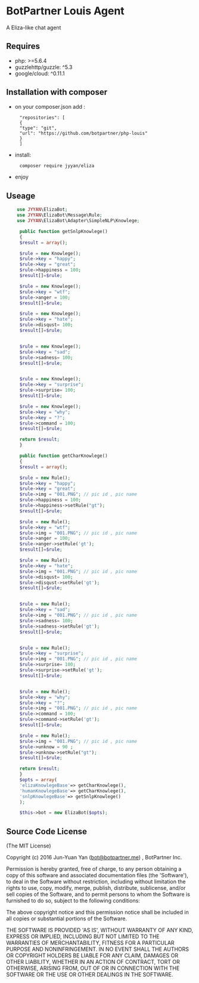 # BotPartner Louis Agent

A Eliza-like chat agent

## Requires

 * php: >=5.6.4
 * guzzlehttp/guzzle: ^5.3
 * google/cloud: ^0.11.1

## Installation with composer

 * on your composer.json add :
```
     "repositories": [
     {
     "type": "git",
     "url": "https://github.com/botpartner/php-louis"
     }
     ]
```
 * install:
```sh
     composer require jyyan/eliza
```
 * enjoy




## Useage

```php
    use JYYAN\ElizaBot;
    use JYYAN\ElizaBot\Message\Rule;
    use JYYAN\ElizaBot\Adapter\SimpleNLP\Knowlege;

     public function getSnlpKnowlege()
     {
     $result = array();

     $rule = new Knowlege();
     $rule->key = "happy";
     $rule->key = "great";
     $rule->happiness = 100;
     $result[]=$rule;

     $rule = new Knowlege();
     $rule->key = "wtf";
     $rule->anger = 100;
     $result[]=$rule;

     $rule = new Knowlege();
     $rule->key = "hate";
     $rule->disqust= 100;
     $result[]=$rule;


     $rule = new Knowlege();
     $rule->key = "sad";
     $rule->sadness= 100;
     $result[]=$rule;


     $rule = new Knowlege();
     $rule->key = "surprise";
     $rule->surprise= 100;
     $result[]=$rule;

     $rule = new Knowlege();
     $rule->key = "why";
     $rule->key = "?";
     $rule->command = 100;
     $result[]=$rule;

     return $result;
     }

     public function getCharKnowlege()
     {
     $result = array();

     $rule = new Rule();
     $rule->key = "happy";
     $rule->key = "great";
     $rule->img = "001.PNG"; // pic id , pic name
     $rule->happiness = 100;
     $rule->happiness->setRule("gt");
     $result[]=$rule;

     $rule = new Rule();
     $rule->key = "wtf";
     $rule->img = "001.PNG"; // pic id , pic name
     $rule->anger = 100;
     $rule->anger->setRule('gt');
     $result[]=$rule;

     $rule = new Rule();
     $rule->key = "hate";
     $rule->img = "001.PNG"; // pic id , pic name
     $rule->disqust= 100;
     $rule->disqust->setRule('gt');
     $result[]=$rule;


     $rule = new Rule();
     $rule->key = "sad";
     $rule->img = "001.PNG"; // pic id , pic name
     $rule->sadness= 100;
     $rule->sadness->setRule('gt');
     $result[]=$rule;


     $rule = new Rule();
     $rule->key = "surprise";
     $rule->img = "001.PNG"; // pic id , pic name
     $rule->surprise= 100;
     $rule->surprise->setRule('gt');
     $result[]=$rule;


     $rule = new Rule();
     $rule->key = "why";
     $rule->key = "?";
     $rule->img = "001.PNG"; // pic id , pic name
     $rule->command = 100;
     $rule->command->setRule('gt');
     $result[]=$rule;

     $rule = new Rule();
     $rule->img = "001.PNG"; // pic id , pic name
     $rule->unknow = 90 ;
     $rule->unknow->setRule("gt");
     $result[]=$rule;

     return $result;
     }
     $opts = array(
     'elizaKnowlegeBase'=> getCharKnowlege(),
     'humanKnowlegeBase'=> getCharKnowlege(),
     'snlpKnowlegeBase'=> getSnlpKnowlege()
     );

     $this->bot = new ElizaBot($opts);

```

## Source Code License

(The MIT License)

Copyright (c) 2016 Jun-Yuan Yan (bot@botpartner.me) , BotPartner Inc.

Permission is hereby granted, free of charge, to any person obtaining a copy of this software and associated documentation files (the 'Software'), to deal in the Software without restriction, including without limitation the rights to use, copy, modify, merge, publish, distribute, sublicense, and/or sell copies of the Software, and to permit persons to whom the Software is furnished to do so, subject to the following conditions:

The above copyright notice and this permission notice shall be included in all copies or substantial portions of the Software.

THE SOFTWARE IS PROVIDED 'AS IS', WITHOUT WARRANTY OF ANY KIND, EXPRESS OR IMPLIED, INCLUDING BUT NOT LIMITED TO THE WARRANTIES OF MERCHANTABILITY, FITNESS FOR A PARTICULAR PURPOSE AND NONINFRINGEMENT. IN NO EVENT SHALL THE AUTHORS OR COPYRIGHT HOLDERS BE LIABLE FOR ANY CLAIM, DAMAGES OR OTHER LIABILITY, WHETHER IN AN ACTION OF CONTRACT, TORT OR OTHERWISE, ARISING FROM, OUT OF OR IN CONNECTION WITH THE SOFTWARE OR THE USE OR OTHER DEALINGS IN THE SOFTWARE.

